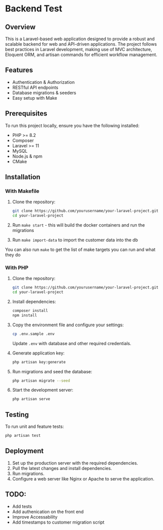 # Backend Test

## Overview
This is a Laravel-based web application designed to provide a robust and scalable backend for web and API-driven applications.
The project follows best practices in Laravel development, making use of MVC architecture, Eloquent ORM, and artisan commands for efficient workflow management.

## Features
- Authentication & Authorization
- RESTful API endpoints
- Database migrations & seeders
- Easy setup with Make

## Prerequisites
To run this project locally, ensure you have the following installed:

- PHP >= 8.2
- Composer
- Laravel >= 11
- MySQL 
- Node.js & npm 
- CMake

## Installation
### With Makefile
1. Clone the repository:
   ```sh
   git clone https://github.com/yourusername/your-laravel-project.git
   cd your-laravel-project
   ```
2. Run `make start` - this will build the docker containers and run the migrations

3. Run `make import-data` to import the customer data into the db 

You can also run `make` to get the list of make targets you can run and what they do
### With PHP
1. Clone the repository:
   ```sh
   git clone https://github.com/yourusername/your-laravel-project.git
   cd your-laravel-project
   ```

2. Install dependencies:
   ```sh
   composer install
   npm install
   ```

3. Copy the environment file and configure your settings:
   ```sh
   cp .env.sample .env
   ```
   Update `.env` with database and other required credentials.

4. Generate application key:
   ```sh
   php artisan key:generate
   ```

5. Run migrations and seed the database:
   ```sh
   php artisan migrate --seed
   ```

6. Start the development server:
   ```sh
   php artisan serve
   ```

## Testing
To run unit and feature tests:
```sh
php artisan test
```

## Deployment
1. Set up the production server with the required dependencies.
2. Pull the latest changes and install dependencies.
3. Run migrations.
4. Configure a web server like Nginx or Apache to serve the application.

## TODO:
- Add tests
- Add authenication on the front end
- Improve Accessability 
- Add timestamps to customer migration script
